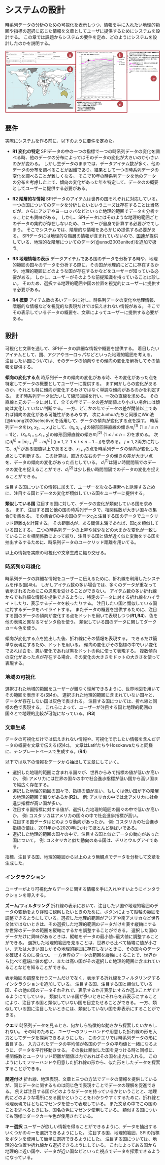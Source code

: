 # システムの設計
<!-- Fig 1 -->

時系列データの分析のための可視化を表示しつつ、情報を手に入れたい地理的範囲や指標の選択に応じた情報を文章としてユーザに提供するためにシステムを設計する。
この章では課題からシステムの要件を定め、どのようにシステムを設計したのかを説明する。

<!-- 課題かけ -->

<!-- ## データ分析の問題
- **P1 データの変化** SPIデータの中の一つの指標で一つの時系列データの変化を調べる時、他のデータの分布によってはそのデータの変化が大きいのか小さいのかが変わる。
しかし生データのままでは、データアイテム数が多く、他のデータの分布を調べることが困難であり、結果として一つの時系列データの変化を調べることが難しくなる。

- **P2 地理的範囲の情報** SPIデータのアイテムは世界の国それぞれに対応している。
一つの国についてのデータを分析したいというニーズは存在することは当然だが、さらにアジアやヨーロッパなどといった地理的範囲でデータを分析することにも興味がある。
しかし、SPIデータにはそのような地理的範囲ごとのデータの集約が存在しないため、ユーザーが自身で計算する必要がある。 -->

<!-- 要件 -->

<!-- Fig 4 -->

![Figure 4: This figure shows the application of the system to the Social Progress Index dataset. In (a), the user can select the country, geographical area, and SPI index user wants to focus on. In (b) and (c), time series data visualization and automatically generated sentences are displayed according to the selection made in (a). In (d) is a world map to show the location of the country and geographical area of interest. (e) shows the definition of the SPI index to be selected in (a). ](img/4_SPI_Time_Series.png)

## 要件
<!-- 以上の問題をもとに以下のように要件を定めた。 -->
実際にシステムを作る前に、以下のように要件を定めた。

- **R1 変化の特定** SPIデータの中の一つの指標で一つの時系列データの変化を調べる時、他のデータの分布によってはそのデータの変化が大きいのか小さいのかが変わる。
しかし生データのままでは、データアイテム数が多く、他のデータの分布を調べることが困難であり、結果として一つの時系列データの変化を調べることが難しくなる。
そこで10年の時系列データを他のデータの分布を考慮した上で、傾向の変化があった年を特定して、データのの概要としてユーザーに提供する必要がある。

- **R2 階層的な情報** SPIデータのアイテムは世界の国それぞれに対応している。
一つの国についてのデータを分析したいというニーズは存在することは当然だが、さらにアジアやヨーロッパなどといった地理的範囲でデータを分析することにも興味がある。
しかし、SPIデータにはそのような地理的範囲ごとのデータの集約が存在しないため、ユーザーが自身で計算する必要がでてしまう。
そこでシステムでは、階層的な情報をあらかじめ提供する必要がある。
SPIデータには地理的な階層の情報が含まれていないので、[国連](https://www.un.org/)が提供している、地理的な階層についてのデータ[@unsd2003united]を追加で扱う。

- **R3 地理情報の表示** データアイテムである国のデータを分析する時や、地理的範囲の国々のデータを分析する際に、その国が地理的にどこに存在するかや、地理的範囲にどのような国が存在するかなどをユーザーが知っている必要がある。
しかし、ユーザーがそのような前提知識を持っていることは珍しい。
そのため、選択する地理的範囲や国の位置を視覚的にユーザーに提供する必要がある。

- **R4 概要** アイテム数の多いデータに対し、時系列データの変化や地理情報、階層的な情報などを視覚的な表現だけでは伝えきれない情報がある。
そこでその表示しているデータの概要を、文章によってユーザーに提供する必要がある。

<!-- **R5 時系列データ** 興味のある時系列データを分析することや、興味のある変化をしているデータを発見することを容易にする。 -->


<!--                        可視化について                -->
## 設計

可視化と文章を通して、SPIデータの詳細な情報や概要を提供する。
着目したいアイテムとして、国、アジアやヨーロッパなどといった地理的範囲を考える。
注目したい国については、そのデータの傾向やその傾向の変化を解析してその情報を提供する。

**傾向の変化する点** 時系列データの傾向の変化がある時、その変化があった点を特定してデータの概要としてユーザーに提供する。
まず何かしらの変化があるのか、それとも特に傾向が変化するわけではなく単調な傾向があるのかを判定する。
まず時系列データ似たいして線形回帰を行い、一次の直線を求める。
その直線と元のデータに対して、全ての年でデータの差が閾値より小さい場合には傾向は変化していない判断する。
一方、どこかの年でデータの差が閾値以上であれば傾向の変化がある可能性があるみなす。
次にJunhuaたちと同様にWin法[@truong2020selective]を活用して、データの傾向が変化する点を探す。
時系列データを$(x_1,x_2,...,x_n)$として、$(x_{i},x_{i+1})$の線形回帰直線の傾き$m^{(1)}_i$ $(1\leq i\leq n-1)$と、$(x_{i},x_{i+1},x_{i+2})$の線形回帰直線の傾き$m^{(2)}_i$ $(1\leq i\leq n-2)$を求める。
次に$d^{(j)}_i=|m^{(j)}_{i+1}-m^{(j)}_{i}|$ $(j=1,2\ \ 1\leq i\leq n-1-j)$を求める。
$j=1,2$両方に対して、$d^{(j)}_i$がある閾値以上であるとき、$x_{i+1}$の点を時系列データの傾向が変化した点として判断する。
この計算は、直近の左右のデータの傾きの差が大きい点を、データの傾向の変化があった点としている。
$d^{(1)}_i$は短い時間間隔でのデータの変化を捉えることができ、$d^{(2)}_i$は少し長い時間間隔でのデータの変化を捉えることができる。

注目する国についての情報に加えて、ユーザーを次なる探索へと誘導するために、注目する国とデータの変化が類似している国をユーザーに提供する。

**類似している国** 注目する国に対して、データの変化が類似している国を求める。
まず、注目する国と他の国の時系列データで、相関係数が大きい国々の集合$C$を集める。
その集合$C$の中の国のデータ$c_i$と注目する国のデータでユークリッド距離$d_i$を計算する。
その距離$d_i$が、ある閾値未満であれば、国$c_i$を類似している国とする。
二つの時系列データの上昇や減少などの大まかな変化が一致していることを相関係数によって絞り、注目する国と値が近く似た変動をする国を抽出するするために、時系列データのユークリッド距離を用いてる。

以上の情報を実際の可視化や文章生成に織り交ぜる。

### 時系列の可視化

時系列データの詳細な情報をユーザーに伝えるために、折れ線を利用したシステムを作る(図4b)。
しかしアイテム数の多い場合では、多くのデータが重なって表示されるためにこの恩恵を受けることができない。
アイテム数の多い折れ線からでも詳細な情報を提供できるように、特定のデータに対する折れ線をハイライトしたり、表示するデータを絞ったりする。
注目したい国と類似している国に対するデータをハイライトする。
またデータの概要を提供するために、注目する国のデータの傾向が変化する点をドットを用いて表現しつつ(**R1,R4**)、色を他の表現と異なるマゼンタ色を使う。
類似している国のデータに関してダークカーキ色を使う。

傾向が変化する点を抽出した後、折れ線にその情報を表現する。
できるだけ簡単な表現にするため、ドットを用いる。
傾向の変化がその指標の中でいい変化であれば白を、悪い変化であれば黒をドットの色に使って表現する。
複数傾向の変化があった点が存在する場合、その変化の大きさをドットの大きさを使って表現する。

### 地域の可視化

選択された地域的範囲をユーザーが難なく理解できるように、世界地図を用いてその範囲を表示する(図4d)。
選択された地理的範囲に含まれていない国々と、データが存在しない国は灰色で表される。
注目する国については、折れ線と同様の色で表現する。
これらによって、ユーザーが注目する国と地理的範囲の国々とで地理的比較が可能になっている。(**R3**)


<!--                 文章生成について                       -->
### 文章生成

データの可視化だけでは伝えきれない情報や、可視化で示したい情報を含んだデータの概要を文章で伝える(図4c)。
文章はLatifたちやHosokawaたちと同様に、テンプレートベースで生成する。(**R4**)
<!-- 文章は大きく分けて三つの情報を含んでおり、地理的範囲について、注目する国について、注目する国と類似する国についての情報がある。 -->
以下では以下の情報をデータから抽出して文章にしていく。

- 選択した地理的範囲に含まれる国々が、世界からみて指標の値が低いか高いか。
例: アメリカには世界の国々の中で社会進歩指標が低い国から高い国まで幅広く存在する。
- 選択した地理的範囲の国々で、指標の値が高い、もしくは低い国が下の階層の地理的範囲で偏りがあるか(**R2**)。
例: アメリカの中では北アメリカに社会進歩指標が高い国が多い。
- 注目する国指標に対する値が、選択した地理的範囲の国々の中で低いか高いか。
例: コスタリカはアメリカの国々の中で社会進歩指標が高い。
- 注目する国データはどのような動向があったか。
例: コスタリカの社会進歩指標の値は、2011年から2020年にかけてほとんど横ばいである。
- 選択した地理的範囲の国々の中で、注目する国と似たデータの動向があった国について。
例: コスタリカと似た動向のある国は、チリとウルグアイである。

指標、注目する国、地理的範囲から以上のよう無観点でデータを分析して文章を生成した。


<!--                 インタラクションについて                             -->
### インタラクション

ユーザーがより可視化からデータに関する情報を手に入れやすいようにインタラクションを導入する。

**ズーム/フィルタリング** 折れ線の表示において、注目したい国や地理的範囲のデータの変動をより詳細に観察したいときのために、ボタンによって縦軸の範囲を調整できるようにしている。選択した地理的範囲がアジアや南アメリカなど世界全体ではないときは、その選択した地理的範囲のデータだけを表す縦軸にするか世界のデータの範囲を縦軸にするかを調整することができる。
選択した国のデータだけに興味があるときは、縦軸をデータの最小値~最大値に調整することができる。
選択した地理的範囲を見ることは、世界から比べて極端に値が小さい、または大きい国しかその地理的範囲に存在しないときに、その国々のデータを確認するのに役立つ。
一方世界のデータの範囲を縦軸にすることで、世界から比べて極端に値の低い、または高い国がその選択した地理的範囲に含まれていることなどを知ることができる。

表示範囲の調整を行うズームだけでなく、表示する折れ線をフィルタリングするインタラクションを追加している。
注目する国、注目する国と類似している国、その他の国のデータそれぞれで、表示するか非表示にするか選ぶことができるようにてしている。
類似している国が多いときにそれらを非表示にすることにより、注目する国と類似していない国を目立たせることができる。
一方、類似している国に注目したいときには、類似していない国を非表示にすることができる。

**クエリ** 時系列データを見るとき、何かしら特徴的な動きから探索したいかもしれない。
その時のために、ユーザーのフリーハンドや用意した折れ線の形を入力としてデータを探索できるようにした。
このクエリでは時系列データの形に着目する。
入力されたデータの平均値が各国のデータの平均値と一緒になるように、データを平行移動させる。
その後は類似した国を見つける時と同様に、相関係数とユークリッド距離が閾値以内であればその国を出力に入れる。
このようにしてフリーハンドや用意した折れ線の形から、似た形をしたデータを探索することができる。

**関連付け** 折れ線、地理表現、文章と三つの方法でデータの情報を提供しているが、同じデータに関するものは同じ色で表現すことでデータの理解を促進できる。
例えば注目する国がどのようなデータを持っているかということと、地理的にどのような場所にある国かということをわかりやすくするために、折れ線と地理表現ではともにマゼンタを使って表現している。
また文章の中でこの国のことを述べるときにも、国名の色にマゼンタ使用している。
類似する国についても同様にダークカーキ色が使用されている。

**キー選択** ユーザーが欲しい情報を得ることができるように、データを抽出するいくつかのキーを選択できるようにした。
注目する国、地理的範囲、SPIの指標をボタンを使用して簡単に選択できるようにした。
注目する国については、地理的な位置や折れ線から選択できるようにしている。
これによってある国から地理的に近い国や、データが近い国などといった視点でデータを探索できるようになっている。

